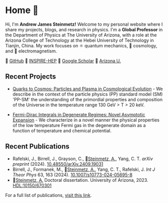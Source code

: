 # Home 🏡

Hi, I'm **Andrew James Steinmetz!** Welcome to my personal website where I share my projects, blogs, and research in physics. I'm a **Global Professor** in the Department of Physics at The University of Arizona, with a role at the Arizona College of Technology at the Hebei University of Technology in Tianjin, China. My work focuses on ⚛ quantum mechanics, 🌌 cosmology, and 🧲 electromagnetism.

🔗 [GitHub](https://github.com/ajsteinmetz) 🔗 [INSPIRE-HEP](https://inspirehep.net/authors/1796313) 🔗 [Google Scholar](https://scholar.google.com/citations?user=fJBK1GIAAAAJ) 🔗 [Arizona U.](https://w3.physics.arizona.edu/person/andrew-steinmetz)

## Recent Projects

* [Quarks to Cosmos: Particles and Plasma in Cosmological Evolution](https://github.com/ajsteinmetz/thesis-collab-project) - We describe in the context of the particle physics (PP) standard model (SM) 'PP-SM' the understanding of the primordial properties and composition of the Universe in the temperature range 130 GeV > T > 20 keV.

* [Fermi-Dirac Integrals in Degenerate Regimes: Novel Asymptotic Expansion](https://github.com/ajsteinmetz/fermi-distribution) - We characterize in a novel manner the physical properties of the low temperature Fermi gas in the degenerate domain as a function of temperature and chemical potential.

## Recent Publications

* Rafelski, J., Birrell, J., Grayson, C., 🌟[Steinmetz, A.](https://github.com/ajsteinmetz/thesis-collab-project), Yang, C. T. _arXiv preprint_ (2024). [10.48550/arXiv.2409.19031](https://doi.org/10.48550/arXiv.2409.19031)
* Birrell, J., Formanek, M., 🌟[Steinmetz, A.](https://github.com/ajsteinmetz/fermi-distribution), Yang, C. T., Rafelski, J. _Int J Theor Phys_ 63, 163 (2024). [10.1007/s10773-024-05695-8](https://doi.org/10.1007/s10773-024-05695-8)
* 🌟[Steinmetz, A.](https://github.com/ajsteinmetz/thesis-ajsteinmetz) Doctoral dissertation. University of Arizona, 2023. [HDL:10150/670301](http://hdl.handle.net/10150/670301)

For a full list of publications, [visit this link](https://ajsteinmetz.github.io/publications.md).
